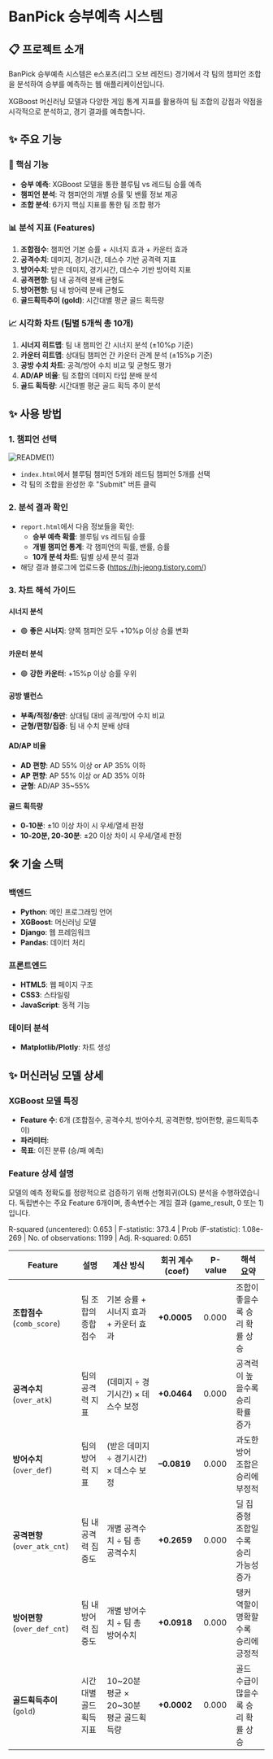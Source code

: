 # BanPick 승부예측 시스템

## 📋 프로젝트 소개

BanPick 승부예측 시스템은 e스포츠(리그 오브 레전드) 경기에서 각 팀의 챔피언 조합을 분석하여 승부를 예측하는 웹 애플리케이션입니다. 

XGBoost 머신러닝 모델과 다양한 게임 통계 지표를 활용하여 팀 조합의 강점과 약점을 시각적으로 분석하고, 경기 결과를 예측합니다.

## ✨ 주요 기능

### 🎯 핵심 기능
- **승부 예측**: XGBoost 모델을 통한 블루팀 vs 레드팀 승률 예측
- **챔피언 분석**: 각 챔피언의 개별 승률 및 밴률 정보 제공
- **조합 분석**: 6가지 핵심 지표를 통한 팀 조합 평가

### 📊 분석 지표 (Features)
1. **조합점수**: 챔피언 기본 승률 + 시너지 효과 + 카운터 효과
2. **공격수치**: 데미지, 경기시간, 데스수 기반 공격력 지표
3. **방어수치**: 받은 데미지, 경기시간, 데스수 기반 방어력 지표  
4. **공격편향**: 팀 내 공격력 분배 균형도
5. **방어편향**: 팀 내 방어력 분배 균형도
6. **골드획득추이 (gold)**: 시간대별 평균 골드 획득량

### 📈 시각화 차트 (팀별 5개씩 총 10개)
1. **시너지 히트맵**: 팀 내 챔피언 간 시너지 분석 (±10%p 기준)
2. **카운터 히트맵**: 상대팀 챔피언 간 카운터 관계 분석 (±15%p 기준)
3. **공방 수치 차트**: 공격/방어 수치 비교 및 균형도 평가
4. **AD/AP 비율**: 팀 조합의 데미지 타입 분배 분석
5. **골드 획득량**: 시간대별 평균 골드 획득 추이 분석


## ✨ 사용 방법

### 1. 챔피언 선택
![README(1)](https://github.com/user-attachments/assets/b46b0a00-86a1-412b-99f6-628917ea76d1)

- `index.html`에서 블루팀 챔피언 5개와 레드팀 챔피언 5개를 선택
- 각 팀의 조합을 완성한 후 "Submit" 버튼 클릭

### 2. 분석 결과 확인
- `report.html`에서 다음 정보들을 확인:
  - **승부 예측 확률**: 블루팀 vs 레드팀 승률
  - **개별 챔피언 통계**: 각 챔피언의 픽률, 밴률, 승률
  - **10개 분석 차트**: 팀별 상세 분석 결과
- 해당 결과 블로그에 업로드중 (https://hj-jeong.tistory.com/)

### 3. 차트 해석 가이드

#### 시너지 분석
- 🟢 **좋은 시너지**: 양쪽 챔피언 모두 +10%p 이상 승률 변화

#### 카운터 분석  
- 🟢 **강한 카운터**: +15%p 이상 승률 우위

#### 공방 밸런스
- **부족/적정/충만**: 상대팀 대비 공격/방어 수치 비교
- **균형/편향/집중**: 팀 내 수치 분배 상태

#### AD/AP 비율
- **AD 편향**: AD 55% 이상 or AP 35% 이하
- **AP 편향**: AP 55% 이상 or AD 35% 이하
- **균형**: AD/AP 35~55%

#### 골드 획득량
- **0-10분**: ±10 이상 차이 시 우세/열세 판정
- **10-20분, 20-30분**: ±20 이상 차이 시 우세/열세 판정

## 🛠️ 기술 스택

### 백엔드
- **Python**: 메인 프로그래밍 언어
- **XGBoost**: 머신러닝 모델
- **Django**: 웹 프레임워크
- **Pandas**: 데이터 처리

### 프론트엔드
- **HTML5**: 웹 페이지 구조
- **CSS3**: 스타일링
- **JavaScript**: 동적 기능

### 데이터 분석
- **Matplotlib/Plotly**: 차트 생성


## ✨ 머신러닝 모델 상세

### XGBoost 모델 특징
- **Feature 수**: 6개 (조합점수, 공격수치, 방어수치, 공격편향, 방어편향, 골드획득추이)
- **파라미터**: 
- **목표**: 이진 분류 (승/패 예측)

### Feature 상세 설명
모델의 예측 정확도를 정량적으로 검증하기 위해 선형회귀(OLS) 분석을 수행하였습니다.
독립변수는 주요 Feature 6개이며, 종속변수는 게임 결과 (game_result, 0 또는 1)입니다.

R-squared (uncentered): 0.653   |   F-statistic: 373.4   |   Prob (F-statistic): 1.08e-269  |  No. of observations: 1199      |   Adj. R-squared: 0.651


| Feature                   | 설명           | 계산 방식                         | 회귀 계수 (coef) | P-value | 해석 요약                 |
| ------------------------- | ------------ | ----------------------------- | ------------ | ------- | --------------------- |
| **조합점수** (`comb_score`)   | 팀 조합의 종합 점수  | 기본 승률 + 시너지 효과 + 카운터 효과       | **+0.0005**  | 0.000   | 조합이 좋을수록 승리 확률 상승     |
| **공격수치** (`over_atk`)     | 팀의 공격력 지표    | (데미지 ÷ 경기시간) × 데스수 보정         | **+0.0464**  | 0.000   | 공격력이 높을수록 승리 확률 증가    |
| **방어수치** (`over_def`)     | 팀의 방어력 지표    | (받은 데미지 ÷ 경기시간) × 데스수 보정      | **–0.0819**  | 0.000   | 과도한 방어 조합은 승리에 부정적    |
| **공격편향** (`over_atk_cnt`) | 팀 내 공격력 집중도  | 개별 공격수치 ÷ 팀 총 공격수치            | **+0.2659**  | 0.000   | 딜 집중형 조합일수록 승리 가능성 증가 |
| **방어편향** (`over_def_cnt`) | 팀 내 방어력 집중도  | 개별 방어수치 ÷ 팀 총 방어수치            | **+0.0918**  | 0.000   | 탱커 역할이 명확할수록 승리에 긍정적  |
| **골드획득추이** (`gold`)       | 시간대별 골드획득 지표 | 10~20분 평균 × 20~30분 평균 골드획득량 | **+0.0002**  | 0.000   | 골드 수급이 많을수록 승리 확률 상승  |



